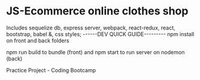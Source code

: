 # JS-Ecommerce online clothes shop

Includes sequelize db, express server, webpack, react-redux, react, bootstrap, babel &, css styles;
------DEV QUICK GUIDE---------
npm install on front and back folders

npm run build to bundle (front) and npm start to run server on nodemon (back)

Practice Project - Coding Bootcamp 

